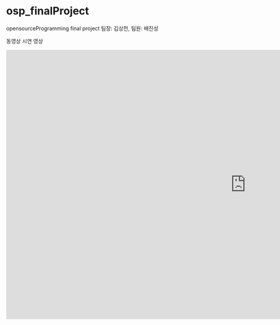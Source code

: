 # osp_finalProject
opensourceProgramming final project
팀장: 김상천, 팀원: 배진성
 
 
 동영상 시연 영상
 <iframe width="1280" height="720" src="https://www.youtube.com/embed/pDegY34jf3s" frameborder="0" allow="accelerometer; autoplay; encrypted-media; gyroscope; picture-in-picture" allowfullscreen></iframe>
